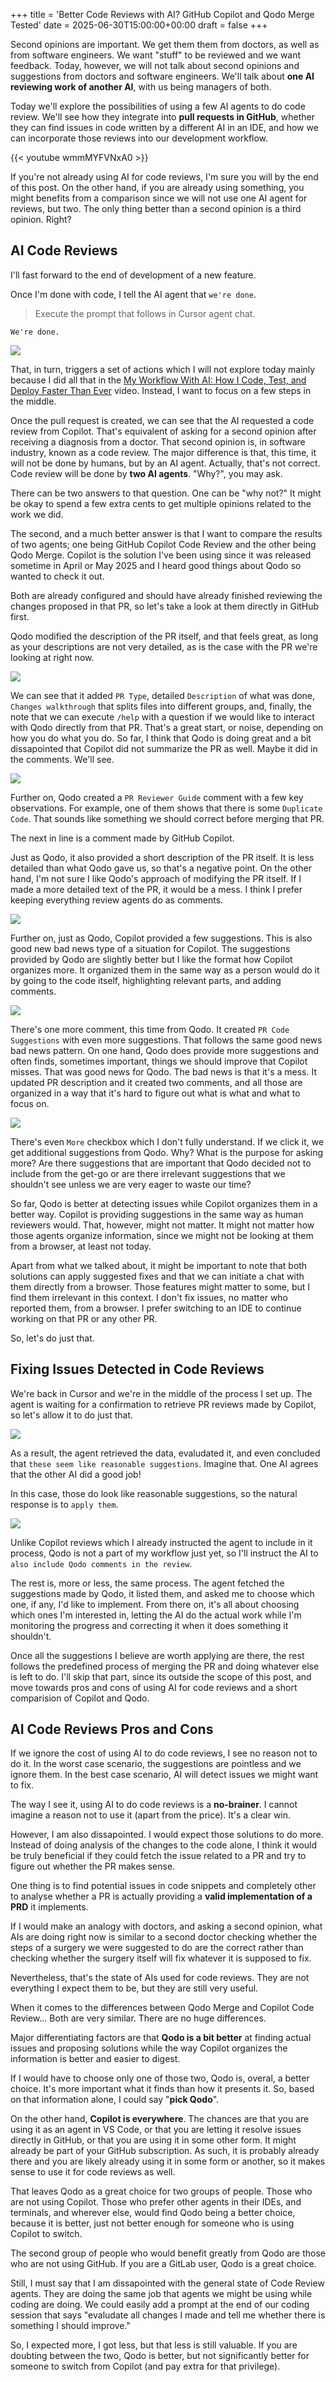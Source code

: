
+++
title = 'Better Code Reviews with AI? GitHub Copilot and Qodo Merge Tested'
date = 2025-06-30T15:00:00+00:00
draft = false
+++

Second opinions are important. We get them them from doctors, as well as from software engineers. We want "stuff" to be reviewed and we want feedback. Today, however, we will not talk about second opinions and suggestions from doctors and software engineers. We'll talk about **one AI reviewing work of another AI**, with us being managers of both.

Today we'll explore the possibilities of using a few AI agents to do code review. We'll see how they integrate into **pull requests in GitHub**, whether they can find issues in code written by a different AI in an IDE, and how we can incorporate those reviews into our development workflow.

<!--more-->

{{< youtube wmmMYFVNxA0 >}}

If you're not already using AI for code reviews, I'm sure you will by the end of this post. On the other hand, if you are already using something, you might benefits from a comparison since we will not use one AI agent for reviews, but two. The only thing better than a second opinion is a third opinion. Right?

## AI Code Reviews

I'll fast forward to the end of development of a new feature.

Once I'm done with code, I tell the AI agent that `we're done`.

> Execute the prompt that follows in Cursor agent chat.

```
We're done.
```

![](we-are-done.png)

That, in turn, triggers a set of actions which I will not explore today mainly because I did all that in the [My Workflow With AI: How I Code, Test, and Deploy Faster Than Ever](https://youtu.be/2E610yzqQwg) video. Instead, I want to focus on a few steps in the middle.

Once the pull request is created, we can see that the AI requested a code review from Copilot. That's equivalent of asking for a second opinion after receiving a diagnosis from a doctor. That second opinion is, in software industry, known as a code review. The major difference is that, this time, it will not be done by humans, but by an AI agent. Actually, that's not correct. Code review will be done by **two AI agents**. "Why?", you may ask.

There can be two answers to that question. One can be "why not?" It might be okay to spend a few extra cents to get multiple opinions related to the work we did.

The second, and a much better answer is that I want to compare the results of two agents; one being GitHub Copilot Code Review and the other being Qodo Merge. Copilot is the solution I've been using since it was released sometime in April or May 2025 and I heard good things about Qodo so wanted to check it out.

Both are already configured and should have already finished reviewing the changes proposed in that PR, so let's take a look at them directly in GitHub first.

Qodo modified the description of the PR itself, and that feels great, as long as your descriptions are not very detailed, as is the case with the PR we're looking at right now.

![](qodo-description.png)

We can see that it added `PR Type`, detailed `Description` of what was done, `Changes walkthrough` that splits files into different groups, and, finally, the note that we can execute `/help` with a question if we would like to interact with Qodo directly from that PR. That's a great start, or noise, depending on how you do what you do. So far, I think that Qodo is doing great and a bit dissapointed that Copilot did not summarize the PR as well. Maybe it did in the comments. We'll see.

![](qodo-observations.png)

Further on, Qodo created a `PR Reviewer Guide` comment with a few key observations. For example, one of them shows that there is some `Duplicate Code`. That sounds like something we should correct before merging that PR.

The next in line is a comment made by GitHub Copilot.

Just as Qodo, it also provided a short description of the PR itself. It is less detailed than what Qodo gave us, so that's a negative point. On the other hand, I'm not sure I like Qodo's approach of modifying the PR itself. If I made a more detailed text of the PR, it would be a mess. I think I prefer keeping everything review agents do as comments.

![](copilot-suggestions.png)

Further on, just as Qodo, Copilot provided a few suggestions. This is also good new bad news type of a situation for Copilot. The suggestions provided by Qodo are slightly better but I like the format how Copilot organizes more. It organized them in the same way as a person would do it by going to the code itself, highlighting relevant parts, and adding comments.

![](qodo-suggestions.png)

There's one more comment, this time from Qodo. It created `PR Code Suggestions` with even more suggestions. That follows the same good news bad news pattern. On one hand, Qodo does provide more suggestions and often finds, sometimes important, things we should improve that Copilot misses. That was good news for Qodo. The bad news is that it's a mess. It updated PR description and it created two comments, and all those are organized in a way that it's hard to figure out what is what and what to focus on.

![](qodo-more.png)

There's even `More` checkbox which I don't fully understand. If we click it, we get additional suggestions from Qodo. Why? What is the purpose for asking more? Are there suggestions that are important that Qodo decided not to include from the get-go or are there irrelevant suggestions that we shouldn't see unless we are very eager to waste our time?

So far, Qodo is better at detecting issues while Copilot organizes them in a better way. Copilot is providing suggestions in the same way as human reviewers would. That, however, might not matter. It might not matter how those agents organize information, since we might not be looking at them from a browser, at least not today.

Apart from what we talked about, it might be important to note that both solutions can apply suggested fixes and that we can initiate a chat with them directly from a browser. Those features might matter to some, but I find them irrelevant in this context. I don't fix issues, no matter who reported them, from a browser. I prefer switching to an IDE to continue working on that PR or any other PR.

So, let's do just that.

## Fixing Issues Detected in Code Reviews

We're back in Cursor and we're in the middle of the process I set up. The agent is waiting for a confirmation to retrieve PR reviews made by Copilot, so let's allow it to do just that.

![](cursor-copilot)

As a result, the agent retrieved the data, evaludated it, and even concluded that `these seem like reasonable suggestions`. Imagine that. One AI agrees that the other AI did a good job!

In this case, those do look like reasonable suggestions, so the natural response is to `apply them`.

![](cursor-qodo.png)

Unlike Copilot reviews which I already instructed the agent to include in it process, Qodo is not a part of my workflow just yet, so I'll instruct the AI to `also include Qodo comments in the review`.

The rest is, more or less, the same process. The agent fetched the suggestions made by Qodo, it listed them, and asked me to choose which one, if any, I'd like to implement. From there on, it's all about choosing which ones I'm interested in, letting the AI do the actual work while I'm monitoring the progress and correcting it when it does something it shouldn't.

Once all the suggestions I believe are worth applying are there, the rest follows the predefined process of merging the PR and doing whatever else is left to do. I'll skip that part, since its outside the scope of this post, and move towards pros and cons of using AI for code reviews and a short comparision of Copilot and Qodo.

## AI Code Reviews Pros and Cons

If we ignore the cost of using AI to do code reviews, I see no reason not to do it. In the worst case scenario, the suggestions are pointless and we ignore them. In the best case scenario, AI will detect issues we might want to fix.

The way I see it, using AI to do code reviews is a **no-brainer**. I cannot imagine a reason not to use it (apart from the price). It's a clear win.

However, I am also dissapointed. I would expect those solutions to do more. Instead of doing analysis of the changes to the code alone, I think it would be truly beneficial if they could fetch the issue related to a PR and try to figure out whether the PR makes sense.

One thing is to find potential issues in code snippets and completely other to analyse whether a PR is actually providing a **valid implementation of a PRD** it implements.

If I would make an analogy with doctors, and asking a second opinion, what AIs are doing right now is similar to a second doctor checking whether the steps of a surgery we were suggested to do are the correct rather than checking whether the surgery itself will fix whatever it is supposed to fix.

Nevertheless, that's the state of AIs used for code reviews. They are not everything I expect them to be, but they are still very useful.

When it comes to the differences between Qodo Merge and Copilot Code Review... Both are very similar. There are no huge differences.

Major differentiating factors are that **Qodo is a bit better** at finding actual issues and proposing solutions while the way Copilot organizes the information is better and easier to digest.

If I would have to choose only one of those two, Qodo is, overal, a better choice. It's more important what it finds than how it presents it. So, based on that information alone, I could say "**pick Qodo**".

On the other hand, **Copilot is everywhere**. The chances are that you are using it as an agent in VS Code, or that you are letting it resolve issues directly in GitHub, or that you are using it in some other form. It might already be part of your GitHub subscription. As such, it is probably already there and you are likely already using it in some form or another, so it makes sense to use it for code reviews as well.

That leaves Qodo as a great choice for two groups of people. Those who are not using Copilot. Those who prefer other agents in their IDEs, and terminals, and wherever else, would find Qodo being a better choice, because it is better, just not better enough for someone who is using Copilot to switch.

The second group of people who would benefit greatly from Qodo are those who are not using GitHub. If you are a GitLab user, Qodo is a great choice.

Still, I must say that I am dissapointed with the general state of Code Review agents. They are doing the same job that agents we might be using while coding are doing. We could easily add a prompt at the end of our coding session that says "evaludate all changes I made and tell me whether there is something I should improve."

So, I expected more, I got less, but that less is still valuable. If you are doubting between the two, Qodo is better, but not significantly better for someone to switch from Copilot (and pay extra for that privilege).

